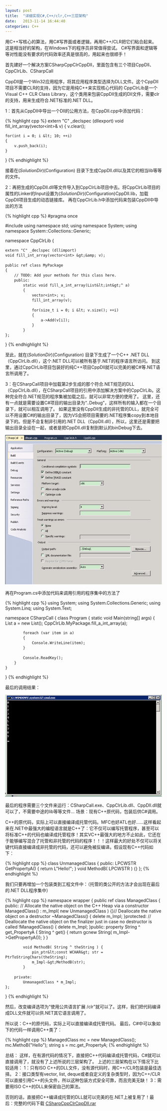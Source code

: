 ```yaml
---
layout: post
title:  "详细实现C#,C++/clr,C++三层架构"
date:   2013-11-14 16:44:40
categories: C++
---
```


用C++写核心的算法，用C#写界面或者逻辑，再用C++/CLR把它们粘合起来。
这是相当好的架构，在Windows下的程序员非常值得尝试。
C#写界面和逻辑等等对性能没有要求的代码效率还真是很高的，用起来也很顺手！

首先建好一个解决方案CSharpCppClrCppDll，里面包含有三个项目CppDll、CppClrLib、CSharpCall

CppDll是一个Win32应用程序，将其应用程序类型选择为DLL文件。这个CppDll项目不需要CLR的支持，因为它是用纯C++来实现核心代码的
CppClrLib是一个Visual C++ CLR Class Library，这个类用来包装CppDll生成的Dll文件，需要clr的支持，用来生成符合.NET标准的.NET DLL。

1：首先从CppDll中导出一个Dll的公用方法，在CppDll.cpp中添加代码：

{% highlight cpp %}
extern "C" _declspec (dllexport)
void fill_int_array(vector&lt;int&gt;&amp; v)
{
    v.clear();

    for(int i = 0; i &lt; 10; ++i)
    {
        v.push_back(i);
    }
}
{% endhighlight %}

接着在$(SolutionDir)$(Configuration) 目录下生成CppDll.dll以及其它的相当lib等等的文件。

2：再把生成的CppDll.dll等文件导入到CppClrLib项目中去。将CppClrLib项目的属性的Linker的Input设置为$(SolutionDir)$(Configuration)CppDll.lib，加载CppDll项目生成的动态链接库。
再在CppClrLib.h中添加代码来包装CppDll中导出的方法

{% highlight cpp %}
#pragma once

#include <vector>
using namespace std;
using namespace System;
using namespace System::Collections::Generic;

namespace CppClrLib {

    extern "C" _declspec (dllimport)
    void fill_int_array(vector<int> &gt;&amp; v);

    public ref class MyPackage
    {
        // TODO: Add your methods for this class here.
        public:
            static void fill_a_int_array(List&lt;int&gt;^ a)
            {
                vector<int>; v;
                fill_int_array(v);

                for(size_t i = 0; i &lt; v.size(); ++i)
                {
                    a->Add(v[i]);
                }
            }
    };
}
{% endhighlight %}

至此，就在$(SolutionDir)$(Configuration) 目录下生成了一个C++ .NET DLL（CppClrLib.dll），这个.NET DLL可以被所有基于.NET的程序语言所访问。
到这里，通过CppClrLib项目包装好的纯C++项目CppDll就可以完美的被C#等.NET语言所调用了。

3：在CSharpCall项目中加载第2步生成的那个符合.NET规范的DLL（CppClrLib.dll），在CSharpCall项目的引用中添加解决方案中的CppClrLib。这种完全符合.NET规范的程序集被加载之后，就可以非常方便的使用了。
这里，还有一点就是需要设置C#项目的输出目录为“..Debug”，这样所有的输入都在一个目录下，就可以相互调用了。
如果这里没有CppDll生成的非托管的DLL，就完全可以不用设置C#的输出目录了，因为VS会把项目需要的.NET程序集copy到本地目录下的。但是不会复制非引用的.NET DLL（CppDll.dll），所以，这里还是需要把输出目录全设在一起，或者是把CppDll.dll复制到默认的binDebug下去。

![](/images/post/csharp_cppclr_cpp1.png)

再在Program.cs中添加代码来调用引用的程序集中的方法了

{% highlight cpp %}
using System;
using System.Collections.Generic;
using System.Linq;
using System.Text;

namespace CSharpCall
{
    class Program
    {
        static void Main(string[] args)
        {
            List<int> a = new List<int>();
            CppClrLib.MyPackage.fill_a_int_array(a);

            foreach (var item in a)
            {
                Console.WriteLine(item);
            }

            Console.ReadKey();
        }
    }
}
{% endhighlight %}

最后的调用结果：

![](/images/post/csharp_cppclr_cpp3.png)


最后的程序需要三个文件来运行：CSharpCall.exe、CppClrLib.dll、CppDll.dll就可以了，不需要中途的lib等等文件…
场景：现有C++原代码，包装后供C#调用。

C++的原代码，实际上可以直接编译成托管代码。MFC也好ATL也好……这样看起来在.NET中最强大的编程语言就是C++了：它不仅可以编写托管程序，甚至可以将标准C++的代码也编译成托管程序！其实VC++最强大的地方不止如此，它还在于能够编写混合了托管和非托管的代码的程序！！！这样最大的好处不仅可以将关键代码直接编译成非托管的代码，还可以避免被反编译。假设现有C++代码如下：

{% highlight cpp %}
class UnmanagedClass {
    public:
        LPCWSTR GetPropertyA() { return L"Hello!"; }
        void MethodB( LPCWSTR ) {}
};
{% endhighlight %}

我们只要再增加一个包装类到工程文件中：（托管的类公开的方法才会出现在最后的.NET DLL程序集中）

{% highlight cpp %}
namespace wrapper
{
    public ref class ManagedClass {
        public:
            // Allocate the native object on the C++ Heap via a constructor
            ManagedClass() : m_Impl( new UnmanagedClass ) {}// Deallocate the native object on a destructor
            ~ManagedClass() {
                delete m_Impl;
            }protected:
            // Deallocate the native object on the finalizer just in case no destructor is called
            !ManagedClass() {
                delete m_Impl;
            }public:
            property String ^  get_PropertyA {
                String ^ get() {
                    return gcnew String( m_Impl-&gt;GetPropertyA());
                }
            }

            void MethodB( String ^ theString ) {
                pin_ptr&lt;const WCHAR&gt; str = PtrToStringChars(theString);
                m_Impl-&gt;MethodB(str);
            }

        private:
            UnmanagedClass * m_Impl;
    };
}
{% endhighlight %}

然后，改变编译选项为“使用公共语言扩展 /clr”就可以了。这样，我们把代码编译成DLL文件就可以供.NET其它语言调用了。

所以说：C++的原代码，实际上可以直接编译成托管代码。
最后，C#中可以象如下的代码一样调用C++类了：

{% highlight cpp %}
ManagedClass mc = new ManagedClass();
mc.MethoB("Hello");
string s = mc.get_PropertyA;
{% endhighlight %}

总结：
这样，在有源代码的情况下，直接把C++代码编译成托管代码，C#就可以直接调用了，就没有了上述所说的三层架构了。
上述的三层架构在以下情况下比较适用：
1：只有ISO C++的DLL文件，没有源代码时，用C++/CLR包装是最佳选择。
2：接口类型有vector, list, deque或者自定义的复杂类型时，因为C++/CLR可以直接引用C++的头文件，所以这种包装方式安全可靠，而且完美无缺！
3：需要用ISO C++的DLL来保密自己的算法。

否则的话，直接把C++编译成托管的DLL就可以完美的在.NET上被复用了！最后：完整的代码下载 [CSharpCppClrCppDll.rar](/attachment/CSharpCppClrCppDll.rar)
